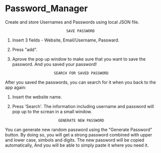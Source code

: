 # Password_Manager
Create and store Usernames and Passwords using local JSON file.

                                SAVE PASSWORD
1. Insert 3 fields - Website, Email/Username, Passward.
2. Press "add".
3. Aprove the pop up window to make sure that you want to save the password.
And you saved your password!

                          SEARCH FOR SAVED PASSWORD
After you saved the passwords, you can search for it when you back to the app again:
1. Insert the website name.
2. Press 'Search'.
The information including username and password will pop up to the screan in a small window.

                            GENERATE NEW PASSWORD
You can generate new random password using the "Generate Password" button.
By doing so, you will get a strong password combined with upper and lower case, simbols and digits.
The new password will be copied automatically,
And you will be able to simply paste it where you need it.

